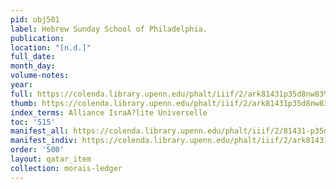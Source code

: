 ```yaml
---
pid: obj501
label: Hebrew Sunday School of Philadelphia.
publication:
location: "[n.d.]"
full_date:
month_day:
volume-notes:
year:
full: https://colenda.library.upenn.edu/phalt/iiif/2/ark81431p35d8nw83%2FSHA256E-s1929794--ff9404ecbd3a44f007f573beb90b5869e19ef457cfe908fae9ec04c325e1c0ca.jpeg/full/3500,/0/default.jpg
thumb: https://colenda.library.upenn.edu/phalt/iiif/2/ark81431p35d8nw83%2FSHA256E-s1929794--ff9404ecbd3a44f007f573beb90b5869e19ef457cfe908fae9ec04c325e1c0ca.jpeg/full/!200,200/0/default.jpg
index_terms: Alliance IsraA?lite Universelle
toc: '515'
manifest_all: https://colenda.library.upenn.edu/phalt/iiif/2/81431-p35d8nw83/manifest
manifest_indiv: https://colenda.library.upenn.edu/phalt/iiif/2/ark81431p35d8nw83%2FSHA256E-s1929794--ff9404ecbd3a44f007f573beb90b5869e19ef457cfe908fae9ec04c325e1c0ca.jpeg
order: '500'
layout: qatar_item
collection: morais-ledger
---
```

